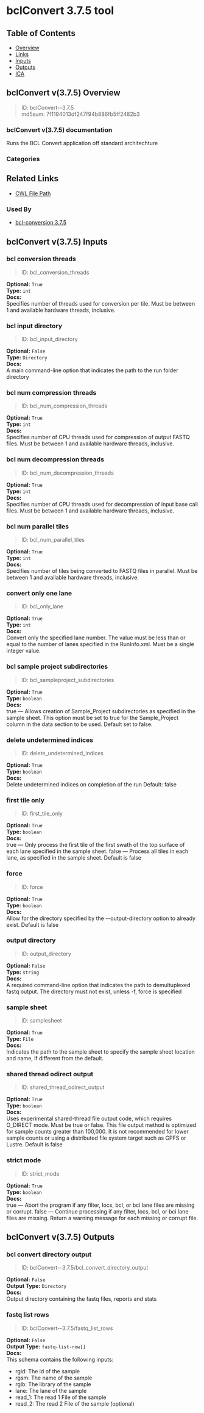 
bclConvert 3.7.5 tool
=====================

## Table of Contents
  
- [Overview](#bclconvert-v375-overview)  
- [Links](#related-links)  
- [Inputs](#bclconvert-v375-inputs)  
- [Outputs](#bclconvert-v375-outputs)  
- [ICA](#ica)  


## bclConvert v(3.7.5) Overview



  
> ID: bclConvert--3.7.5  
> md5sum: 7f1194013df247f94b886fb5ff2482b3

### bclConvert v(3.7.5) documentation
  
Runs the BCL Convert application off standard architechture

### Categories
  


## Related Links
  
- [CWL File Path](../../../../../../tools/bclConvert/3.7.5/bclConvert__3.7.5.cwl)  


### Used By
  
- [bcl-conversion 3.7.5](../../../workflows/bcl-conversion/3.7.5/bcl-conversion__3.7.5.md)  

  


## bclConvert v(3.7.5) Inputs

### bcl conversion threads



  
> ID: bcl_conversion_threads
  
**Optional:** `True`  
**Type:** `int`  
**Docs:**  
Specifies number of threads used for conversion per tile.
Must be between 1 and available hardware threads,
inclusive.


### bcl input directory



  
> ID: bcl_input_directory
  
**Optional:** `False`  
**Type:** `Directory`  
**Docs:**  
A main command-line option that indicates the path to the run
folder directory


### bcl num compression threads



  
> ID: bcl_num_compression_threads
  
**Optional:** `True`  
**Type:** `int`  
**Docs:**  
Specifies number of CPU threads used for compression of
output FASTQ files. Must be between 1 and available
hardware threads, inclusive.


### bcl num decompression threads



  
> ID: bcl_num_decompression_threads
  
**Optional:** `True`  
**Type:** `int`  
**Docs:**  
Specifies number of CPU threads used for decompression
of input base call files. Must be between 1 and available
hardware threads, inclusive.


### bcl num parallel tiles



  
> ID: bcl_num_parallel_tiles
  
**Optional:** `True`  
**Type:** `int`  
**Docs:**  
Specifies number of tiles being converted to FASTQ files in
parallel. Must be between 1 and available hardware threads,
inclusive.


### convert only one lane



  
> ID: bcl_only_lane
  
**Optional:** `True`  
**Type:** `int`  
**Docs:**  
Convert only the specified lane number. The value must
be less than or equal to the number of lanes specified in the
RunInfo.xml. Must be a single integer value.


### bcl sample project subdirectories



  
> ID: bcl_sampleproject_subdirectories
  
**Optional:** `True`  
**Type:** `boolean`  
**Docs:**  
true — Allows creation of Sample_Project subdirectories
as specified in the sample sheet. This option must be set to true for
the Sample_Project column in the data section to be used.
Default set to false.


### delete undetermined indices



  
> ID: delete_undetermined_indices
  
**Optional:** `True`  
**Type:** `boolean`  
**Docs:**  
Delete undetermined indices on completion of the run
Default: false


### first tile only



  
> ID: first_tile_only
  
**Optional:** `True`  
**Type:** `boolean`  
**Docs:**  
true — Only process the first tile of the first swath of the
top surface of each lane specified in the sample sheet.
false — Process all tiles in each lane, as specified in the sample
sheet. Default is false


### force



  
> ID: force
  
**Optional:** `True`  
**Type:** `boolean`  
**Docs:**  
Allow for the directory specified by the --output-directory
option to already exist. Default is false


### output directory



  
> ID: output_directory
  
**Optional:** `False`  
**Type:** `string`  
**Docs:**  
A required command-line option that indicates the path to
demultuplexed fastq output. The directory must not exist, unless -f,
force is specified


### sample sheet



  
> ID: samplesheet
  
**Optional:** `True`  
**Type:** `File`  
**Docs:**  
Indicates the path to the sample sheet to specify the
sample sheet location and name, if different from the default.


### shared thread odirect output



  
> ID: shared_thread_odirect_output
  
**Optional:** `True`  
**Type:** `boolean`  
**Docs:**  
Uses experimental shared-thread file output code, which
requires O_DIRECT mode. Must be true or false.
This file output method is optimized for sample counts
greater than 100,000. It is not recommended for lower
sample counts or using a distributed file system target such
as GPFS or Lustre. Default is false


### strict mode



  
> ID: strict_mode
  
**Optional:** `True`  
**Type:** `boolean`  
**Docs:**  
true — Abort the program if any filter, locs, bcl, or bci lane
files are missing or corrupt.
false — Continue processing if any filter, locs, bcl, or bci lane files
are missing. Return a warning message for each missing or corrupt
file.

  


## bclConvert v(3.7.5) Outputs

### bcl convert directory output



  
> ID: bclConvert--3.7.5/bcl_convert_directory_output  

  
**Optional:** `False`  
**Output Type:** `Directory`  
**Docs:**  
Output directory containing the fastq files, reports and stats
  


### fastq list rows



  
> ID: bclConvert--3.7.5/fastq_list_rows  

  
**Optional:** `False`  
**Output Type:** `fastq-list-row[]`  
**Docs:**  
This schema contains the following inputs:
* rgid: The id of the sample
* rgsm: The name of the sample
* rglb: The library of the sample
* lane: The lane of the sample
* read_1: The read 1 File of the sample
* read_2: The read 2 File of the sample (optional)
  

  

